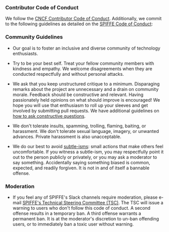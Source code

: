 ### Contributor Code of Conduct

We follow the [CNCF Contributor Code of Conduct](https://github.com/cncf/foundation/blob/main/code-of-conduct.md). Additionally, we commit to the following guidelines as detailed on the [SPIFFE Code of Conduct](https://github.com/spiffe/spiffe/blob/main/CODE-OF-CONDUCT.md):

### Community Guidelines

- Our goal is to foster an inclusive and diverse community of technology enthusiasts.

- Try to be your best self. Treat your fellow community members with kindness and empathy. We welcome disagreements when they are conducted respectfully and without personal attacks.

- We ask that you keep unstructured critique to a minimum. Disparaging remarks about the project are unnecessary and a drain on community morale. Feedback should be constructive and relevant. Having passionately held opinions on what should improve is encouraged! We hope you will use that enthusiasm to roll up your sleeves and get involved by submitting pull requests. We have additional guidelines on [how to ask constructive questions](https://github.com/linkerd/linkerd/wiki/How-To-Ask-Questions-in-Slack).

- We don't tolerate insults, spamming, trolling, flaming, baiting, or harassment. We don't tolerate sexual language, imagery, or unwanted advances. Private harassment is also unacceptable.

- We do our best to avoid [subtle-isms](https://www.recurse.com/manual#sub-sec-social-rules): small actions that make others feel uncomfortable. If you witness a subtle-ism, you may respectfully point it out to the person publicly or privately, or you may ask a moderator to say something. Accidentally saying something biased is common, expected, and readily forgiven. It is not in and of itself a bannable offense.

### Moderation

- If you feel any of SPIFFE's Slack channels require moderation, please e-mail [SPIFFE's Technical Steering Committee (TSC)](mailto:tsc@spiffe.io). The TSC will issue a warning to users who don't follow this code of conduct. A second offense results in a temporary ban. A third offense warrants a permanent ban. It is at the moderator's discretion to un-ban offending users, or to immediately ban a toxic user without warning.
